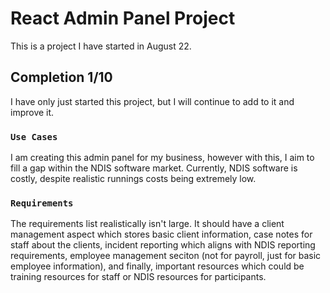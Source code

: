 # React Admin Panel Project

This is a project I have started in August 22.

## Completion 1/10

I have only just started this project, but I will continue to add to it and improve it. 

### `Use Cases`

I am creating this admin panel for my business, however with this, I aim to fill a gap within the NDIS software market. Currently, NDIS software is costly, despite realistic runnings costs being extremely low.

### `Requirements`

The requirements list realistically isn't large. It should have a client management aspect which stores basic client information, case notes for staff about the clients, incident reporting which aligns with NDIS reporting requirements, employee management seciton (not for payroll, just for basic employee information), and finally, important resources which could be training resources for staff or NDIS resources for participants. 